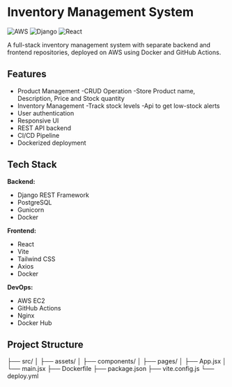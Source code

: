 # Inventory Management System

![AWS](https://img.shields.io/badge/Deployed-AWS-orange)
![Django](https://img.shields.io/badge/Backend-Django%20REST-green)
![React](https://img.shields.io/badge/Frontend-React%20%2B%20Vite-blue)

A full-stack inventory management system with separate backend and frontend repositories, deployed on AWS using Docker and GitHub Actions.

## Features
- Product Management
    -CRUD Operation
    -Store Product name, Description, Price and Stock quantity
- Inventory Management
    -Track stock levels
    -Api to get low-stock alerts
- User authentication
- Responsive UI
- REST API backend
- CI/CD Pipeline
- Dockerized deployment

## Tech Stack
**Backend:**
- Django REST Framework
- PostgreSQL
- Gunicorn
- Docker

**Frontend:**
- React
- Vite
- Tailwind CSS
- Axios
- Docker

**DevOps:**
- AWS EC2
- GitHub Actions
- Nginx
- Docker Hub

## Project Structure
├── src/
│ ├── assets/
│ ├── components/
│ ├── pages/
│ ├── App.jsx
│ └── main.jsx
├── Dockerfile
├── package.json
├── vite.config.js
└── deploy.yml